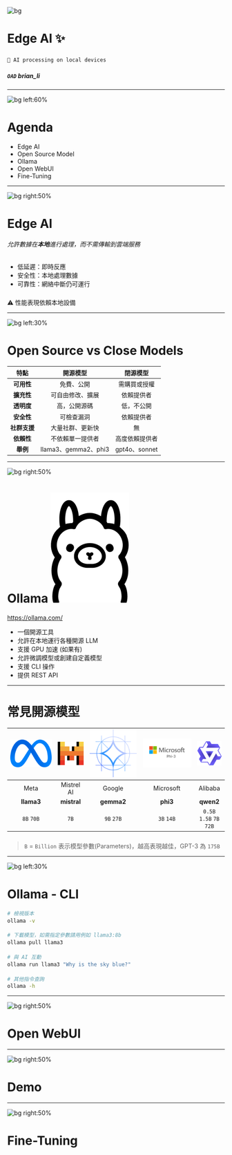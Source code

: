 ﻿---
marp: true
paginate: true
footer: Edge `AI`
---

<!-- _class: invert -->

![bg](https://picsum.photos/720?image=202&blur=5)


# Edge AI ✨
###
```powershell
🤖 AI processing on local devices
```

##### `OAD` **brian_li**

---

![bg left:60%](https://picsum.photos/720?image=998)

# **A**genda

- Edge AI
- Open Source Model
- Ollama
- Open WebUI
- Fine-Tuning

---

![bg right:50%](https://picsum.photos/720?image=967)

# Edge **AI**

###### 允許數據在**本地**進行處理，而不需傳輸到雲端服務
###
- 低延遲：即時反應
- 安全性：本地處理數據
- 可靠性：網絡中斷仍可運行
###
⚠️ 性能表現依賴本地設備

---

![bg left:30%](https://picsum.photos/720?image=953)

# Open Source **vs** Close Models

|特點|開源模型|閉源模型|
|:-:|:-:|:-:|
|**可用性**|免費、公開|需購買或授權|
|**擴充性**|可自由修改、擴展|依賴提供者|
|**透明度**|高，公開源碼|低，不公開|
|**安全性**|可檢查漏洞|依賴提供者|
|**社群支援**|大量社群、更新快|無|
|**依賴性**|不依賴單一提供者|高度依賴提供者|
|**舉例**|llama3、gemma2、phi3|gpt4o、sonnet|

---

![bg right:50%](https://picsum.photos/720?image=988)

# **O**llama ![h:100](/asset/img/ollama.png)

https://ollama.com/

- 一個開源工具
- 允許在本地運行各種開源 LLM
- 支援 GPU 加速 (如果有)
- 允許微調模型或創建自定義模型
- 支援 CLI 操作
- 提供 REST API

---

# 常見**開源**模型

|![h:100](/asset/img/meta.png)|![h:100](/asset/img/mistrel.png)|![h:120](/asset/img/gemma.webp)|![h:180](/asset/img/phi3.png)|![h:100](/asset/img/qwen.png)|
|:-:|:-:|:-:|:-:|:-:|
|Meta|Mistrel AI|Google|Microsoft|Alibaba|
|**llama3**|**mistral**|**gemma2**|**phi3**|**qwen2**|
|`8B` `70B`|`7B`|`9B` `27B`|`3B` `14B`|`0.5B` `1.5B` `7B` `72B`|
###
> `B` = `Billion` 表示模型參數(Parameters)，越高表現越佳，GPT-3 為 `175B`
---

![bg left:30%](https://picsum.photos/720?image=936)

# **O**llama - CLI

```sh
# 檢視版本
ollama -v

# 下載模型，如需指定參數請用例如 llama3:8b
ollama pull llama3

# 與 AI 互動
ollama run llama3 "Why is the sky blue?"

# 其他指令查詢
ollama -h
```

---

![bg right:50%](https://picsum.photos/720?image=970)

# Open Web**UI**

---

![bg right:50%](https://picsum.photos/720?image=959)

# Demo

---

![bg right:50%](https://picsum.photos/720?image=949)

# Fine-**Tuning**